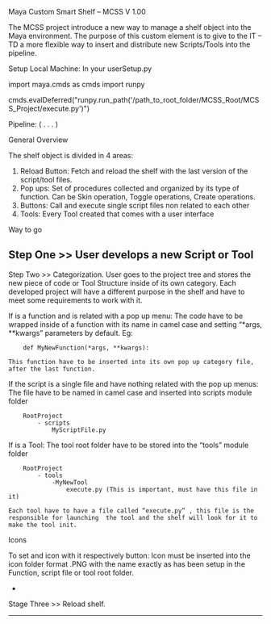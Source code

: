 ﻿Maya Custom Smart Shelf – MCSS V 1.00

The MCSS project introduce a new way to manage a shelf object into the Maya environment.
The purpose of this custom element is to give to the IT – TD a more flexible way to insert and distribute new Scripts/Tools into the pipeline.

Setup
Local Machine:
	In your userSetup.py


import maya.cmds as cmds
import runpy

cmds.evalDeferred("runpy.run_path('/path_to_root_folder/MCSS_Root/MCSS_Project/execute.py')")


Pipeline:
	( . . . )






General Overview

The shelf object is divided in 4 areas:

1. Reload Button:
Fetch and reload the shelf with the last version of the script/tool files.
2. Pop ups:
Set of procedures collected and organized by its type of function. Can be
Skin operation, Toggle operations, Create operations.
3. Buttons:
Call and execute single script files non related to each other
4. Tools:
Every Tool created that comes with a user interface




Way to go

Step One >> User develops a new Script or Tool
-
Step Two >> Categorization. User goes to the project tree and stores the new piece of code or Tool Structure inside of its own category. Each developed project will have a different purpose in the shelf and have to meet some requirements to work with it.

If is a function and is related with a pop up menu:
	The code have to be wrapped inside of a function with its name in camel case and setting 	“*args, **kwargs” parameters by default.  Eg:

		def MyNewFunction(*args, **kwargs):

	This function have to be inserted into its own pop up category file, after the last function.

If the script is a single file and have nothing related with the pop up menus:
	The file have to be named in camel case and inserted into scripts module folder

		RootProject
			- scripts
				MyScriptFile.py
If is a Tool:
	The tool root folder have to be stored into the “tools” module folder

		RootProject
			- tools
				-MyNewTool
					execute.py (This is important, must have this file in it)

	Each tool have to have a file called “execute.py” , this file is the responsible for launching 	the tool and the shelf will look for it to make the tool init.

Icons

To set and icon with it respectively button:
	Icon must be inserted into the icon folder format .PNG with the name exactly as
	has been setup in the Function, script file or tool root folder.

-
Stage Three >> Reload shelf.

________________________________________________________________________________
